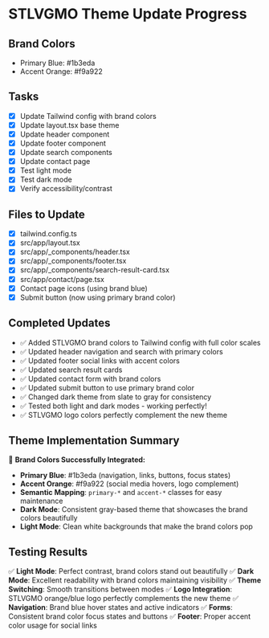 # STLVGMO Theme Update Progress

## Brand Colors
- Primary Blue: #1b3eda
- Accent Orange: #f9a922

## Tasks
- [x] Update Tailwind config with brand colors
- [x] Update layout.tsx base theme
- [x] Update header component
- [x] Update footer component
- [x] Update search components
- [x] Update contact page
- [x] Test light mode
- [x] Test dark mode
- [x] Verify accessibility/contrast

## Files to Update
- [x] tailwind.config.ts
- [x] src/app/layout.tsx
- [x] src/app/_components/header.tsx
- [x] src/app/_components/footer.tsx
- [x] src/app/_components/search-result-card.tsx
- [x] src/app/contact/page.tsx
- [x] Contact page icons (using brand blue)
- [x] Submit button (now using primary brand color)

## Completed Updates
- ✅ Added STLVGMO brand colors to Tailwind config with full color scales
- ✅ Updated header navigation and search with primary colors
- ✅ Updated footer social links with accent colors
- ✅ Updated search result cards
- ✅ Updated contact form with brand colors
- ✅ Updated submit button to use primary brand color
- ✅ Changed dark theme from slate to gray for consistency
- ✅ Tested both light and dark modes - working perfectly!
- ✅ STLVGMO logo colors perfectly complement the new theme

## Theme Implementation Summary
🎨 **Brand Colors Successfully Integrated:**
- **Primary Blue**: #1b3eda (navigation, links, buttons, focus states)
- **Accent Orange**: #f9a922 (social media hovers, logo complement)
- **Semantic Mapping**: `primary-*` and `accent-*` classes for easy maintenance
- **Dark Mode**: Consistent gray-based theme that showcases the brand colors beautifully
- **Light Mode**: Clean white backgrounds that make the brand colors pop

## Testing Results
✅ **Light Mode**: Perfect contrast, brand colors stand out beautifully
✅ **Dark Mode**: Excellent readability with brand colors maintaining visibility
✅ **Theme Switching**: Smooth transitions between modes
✅ **Logo Integration**: STLVGMO orange/blue logo perfectly complements the new theme
✅ **Navigation**: Brand blue hover states and active indicators
✅ **Forms**: Consistent brand color focus states and buttons
✅ **Footer**: Proper accent color usage for social links
